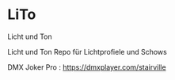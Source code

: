 # LiTo
 Licht und Ton

 Licht und Ton Repo für Lichtprofiele und Schows

 DMX Joker Pro : https://dmxplayer.com/stairville
 